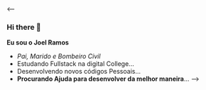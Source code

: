 <--
### Hi there 👋


**Eu sou o Joel Ramos**

- *Pai, Marido e Bombeiro Civil*
- Estudando Fullstack na digital College...
- Desenvolvendo novos códigos Pessoais...
- **Procurando Ajuda para desenvolver da melhor maneira**...
-->
